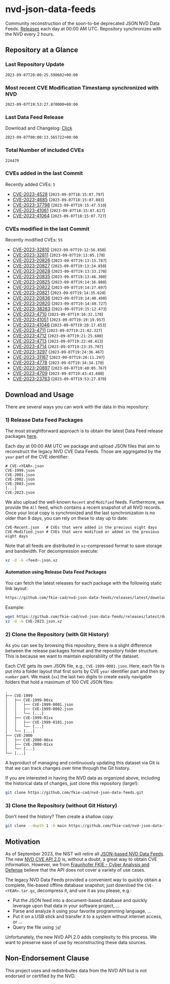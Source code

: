 # nvd-json-data-feeds

Community reconstruction of the soon-to-be deprecated JSON NVD Data Feeds. 
[Releases](https://github.com/fkie-cad/nvd-json-data-feeds/releases/latest) each day at 00:00 AM UTC.
Repository synchronizes with the NVD every 2 hours.

## Repository at a Glance

### Last Repository Update

```plain
2023-09-07T20:00:25.590602+00:00
```

### Most recent CVE Modification Timestamp synchronized with NVD

```plain
2023-09-07T19:53:27.870000+00:00
```

### Last Data Feed Release

Download and Changelog: [Click](https://github.com/fkie-cad/nvd-json-data-feeds/releases/latest)

```plain
2023-09-07T00:00:13.565722+00:00
```

### Total Number of included CVEs

```plain
224479
```

### CVEs added in the last Commit

Recently added CVEs: `5`

* [CVE-2023-4528](CVE-2023/CVE-2023-45xx/CVE-2023-4528.json) (`2023-09-07T18:15:07.797`)
* [CVE-2023-4685](CVE-2023/CVE-2023-46xx/CVE-2023-4685.json) (`2023-09-07T18:15:07.883`)
* [CVE-2023-37798](CVE-2023/CVE-2023-377xx/CVE-2023-37798.json) (`2023-09-07T19:15:47.510`)
* [CVE-2023-41061](CVE-2023/CVE-2023-410xx/CVE-2023-41061.json) (`2023-09-07T18:15:07.617`)
* [CVE-2023-41064](CVE-2023/CVE-2023-410xx/CVE-2023-41064.json) (`2023-09-07T18:15:07.727`)


### CVEs modified in the last Commit

Recently modified CVEs: `55`

* [CVE-2023-32810](CVE-2023/CVE-2023-328xx/CVE-2023-32810.json) (`2023-09-07T19:12:56.850`)
* [CVE-2023-32811](CVE-2023/CVE-2023-328xx/CVE-2023-32811.json) (`2023-09-07T19:13:05.170`)
* [CVE-2023-20826](CVE-2023/CVE-2023-208xx/CVE-2023-20826.json) (`2023-09-07T19:13:15.787`)
* [CVE-2023-20827](CVE-2023/CVE-2023-208xx/CVE-2023-20827.json) (`2023-09-07T19:13:24.850`)
* [CVE-2023-20828](CVE-2023/CVE-2023-208xx/CVE-2023-20828.json) (`2023-09-07T19:13:33.270`)
* [CVE-2023-20835](CVE-2023/CVE-2023-208xx/CVE-2023-20835.json) (`2023-09-07T19:13:46.380`)
* [CVE-2023-20825](CVE-2023/CVE-2023-208xx/CVE-2023-20825.json) (`2023-09-07T19:14:16.880`)
* [CVE-2023-20822](CVE-2023/CVE-2023-208xx/CVE-2023-20822.json) (`2023-09-07T19:14:27.697`)
* [CVE-2023-20821](CVE-2023/CVE-2023-208xx/CVE-2023-20821.json) (`2023-09-07T19:14:35.620`)
* [CVE-2023-20836](CVE-2023/CVE-2023-208xx/CVE-2023-20836.json) (`2023-09-07T19:14:40.490`)
* [CVE-2023-20820](CVE-2023/CVE-2023-208xx/CVE-2023-20820.json) (`2023-09-07T19:14:49.727`)
* [CVE-2023-38283](CVE-2023/CVE-2023-382xx/CVE-2023-38283.json) (`2023-09-07T19:15:12.473`)
* [CVE-2023-4710](CVE-2023/CVE-2023-47xx/CVE-2023-4710.json) (`2023-09-07T19:16:32.170`)
* [CVE-2023-41051](CVE-2023/CVE-2023-410xx/CVE-2023-41051.json) (`2023-09-07T19:19:19.957`)
* [CVE-2023-41046](CVE-2023/CVE-2023-410xx/CVE-2023-41046.json) (`2023-09-07T19:20:17.653`)
* [CVE-2023-4711](CVE-2023/CVE-2023-47xx/CVE-2023-4711.json) (`2023-09-07T19:21:02.327`)
* [CVE-2023-4712](CVE-2023/CVE-2023-47xx/CVE-2023-4712.json) (`2023-09-07T19:21:25.680`)
* [CVE-2023-4713](CVE-2023/CVE-2023-47xx/CVE-2023-4713.json) (`2023-09-07T19:22:48.413`)
* [CVE-2023-4714](CVE-2023/CVE-2023-47xx/CVE-2023-4714.json) (`2023-09-07T19:23:35.707`)
* [CVE-2023-3297](CVE-2023/CVE-2023-32xx/CVE-2023-3297.json) (`2023-09-07T19:24:36.467`)
* [CVE-2023-31167](CVE-2023/CVE-2023-311xx/CVE-2023-31167.json) (`2023-09-07T19:26:11.297`)
* [CVE-2023-4778](CVE-2023/CVE-2023-47xx/CVE-2023-4778.json) (`2023-09-07T19:34:34.170`)
* [CVE-2023-20897](CVE-2023/CVE-2023-208xx/CVE-2023-20897.json) (`2023-09-07T19:40:05.767`)
* [CVE-2023-4709](CVE-2023/CVE-2023-47xx/CVE-2023-4709.json) (`2023-09-07T19:43:43.600`)
* [CVE-2023-23763](CVE-2023/CVE-2023-237xx/CVE-2023-23763.json) (`2023-09-07T19:53:27.870`)


## Download and Usage

There are several ways you can work with the data in this repository:

### 1) Release Data Feed Packages

The most straightforward approach is to obtain the latest Data Feed release packages [here](https://github.com/fkie-cad/nvd-json-data-feeds/releases/latest).

Each day at 00:00 AM UTC we package and upload JSON files that aim to reconstruct the legacy NVD CVE Data Feeds.
Those are aggregated by the `year` part of the CVE identifier:

```
# CVE-<YEAR>.json
CVE-1999.json
CVE-2001.json
CVE-2002.json
CVE-2003.json
[...]
CVE-2023.json
```

We also upload the well-known `Recent` and `Modified` feeds.
Furthermore, we provide the `All` feed, which contains a recent snapshot of all NVD records.
Once your local copy is synchronized and the last synchronization is no older than 8 days, you can rely on these to stay up to date:

```plain
CVE-Recent.json   # CVEs that were added in the previous eight days
CVE-Modified.json # CVEs that were modified or added in the previous eight days
```

Note that all feeds are distributed in `xz`-compressed format to save storage and bandwidth.
For decompression execute:

```sh
xz -d -k <feed>.json.xz
```


#### Automation using Release Data Feed Packages

You can fetch the latest releases for each package with the following static link layout:

```sh
https://github.com/fkie-cad/nvd-json-data-feeds/releases/latest/download/CVE-<YEAR>.json.xz
```

Example:

```sh
wget https://github.com/fkie-cad/nvd-json-data-feeds/releases/latest/download/CVE-2023.json.xz
xz -d -k CVE-2023.json.xz
```

### 2) Clone the Repository (with Git History)

As you can see by browsing this repository, there is a slight difference between the release packages format and the repository folder structure.
This is because we want to maintain explorability of the dataset.

Each CVE gets its own JSON file, e.g., `CVE-1999-0001.json`.
Here, each file is put into a folder layout that first sorts by CVE `year` identifier part and then by `number` part.
We mask (`xx`) the last two digits to create easily navigable folders that hold a maximum of 100 CVE JSON files:

```plain
.
├── CVE-1999
│   ├── CVE-1999-00xx
│   │   ├── CVE-1999-0001.json
│   │   ├── CVE-1999-0002.json
│   │   └── [...]
│   ├── CVE-1999-01xx
│   │   ├── CVE-1999-0101.json
│   │   └── [...]
│   └── [...]
├── CVE-2000
│   ├── CVE-2000-00xx
│   ├── CVE-2000-01xx
│   └── [...]
└── [...]
```

A byproduct of managing and continuously updating this dataset via Git is that we can track changes over time through the Git history.

If you are interested in having the NVD data as organized above, including the historical data of changes, just clone this repository (large!):

```sh
git clone https://github.com/fkie-cad/nvd-json-data-feeds.git
```

### 3) Clone the Repository (without Git History)

Don't need the history? Then create a shallow copy:

```sh
git clone --depth 1 -b main https://github.com/fkie-cad/nvd-json-data-feeds.git
```

## Motivation

As of September 2023, the NIST will retire all [JSON-based NVD Data Feeds](https://nvd.nist.gov/vuln/data-feeds#divRetirementBanner-1).
The new [NVD CVE API 2.0](https://nvd.nist.gov/developers/vulnerabilities) is, without a doubt, a great way to obtain CVE information.
However, we from [Fraunhofer FKIE - Cyber Analysis and Defense](https://www.fkie.fraunhofer.de/en/departments/cad.html) believe that the API does not cover a variety of use cases.

The legacy NVD Data Feeds provided a convenient way to quickly obtain a complete, file-based offline database snapshot; just download the `CVE-<YEAR>.tar.gz`, decompress it, and use it as you please, e.g.:

* Put the JSON feed into a document-based database and quickly leverage upon that data in your software project, ...
* Parse and analyze it using your favorite programming language, ...
* Put it on a USB stick and transfer it to a system without internet access, or ...
* Query the file using `jq`!

Unfortunately, the new NVD API 2.0 adds complexity to this process.
We want to preserve ease of use by reconstructing these data sources.

## Non-Endorsement Clause

This project uses and redistributes data from the NVD API but is not endorsed or certified by the NVD.